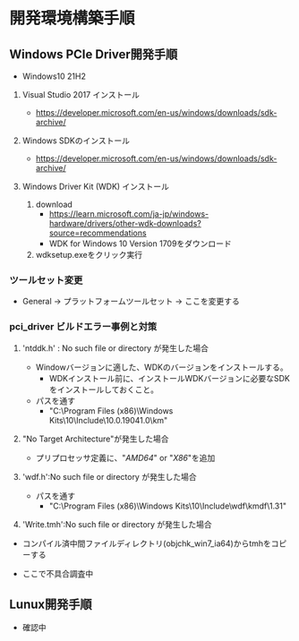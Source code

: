 # 開発環境構築手順
 
## Windows PCIe Driver開発手順
* Windows10 21H2
1. Visual Studio 2017 インストール
    * https://developer.microsoft.com/en-us/windows/downloads/sdk-archive/
    
2. Windows SDKのインストール
    * https://developer.microsoft.com/en-us/windows/downloads/sdk-archive/
    
3. Windows Driver Kit (WDK) インストール
    1. download
        * https://learn.microsoft.com/ja-jp/windows-hardware/drivers/other-wdk-downloads?source=recommendations
        * WDK for Windows 10 Version 1709をダウンロード
    2. wdksetup.exeをクリック実行
   
### ツールセット変更
* General -> プラットフォームツールセット -> ここを変更する

### pci_driver ビルドエラー事例と対策
1. 'ntddk.h' : No such file or directory が発生した場合
    - Windowバージョンに適した、WDKのバージョンをインストールする。
        * WDKインストール前に、インストールWDKバージョンに必要なSDKをインストールしておくこと。
    - パスを通す
        * "C:\Program Files (x86)\Windows Kits\10\Include\10.0.19041.0\km"
    
2. "No Target Architecture"が発生した場合
    - プリプロセッサ定義に、"_AMD64_" or "_X86_"を追加
    
3. 'wdf.h':No such file or directory が発生した場合
    - パスを通す
        * "C:\Program Files (x86)\Windows Kits\10\Include\wdf\kmdf\1.31"

4. 'Write.tmh':No such file or directory が発生した場合
  - コンパイル済中間ファイルディレクトリ(objchk_win7_ia64)からtmhをコピーする
  * ここで不具合調査中
    
## Lunux開発手順
* 確認中

